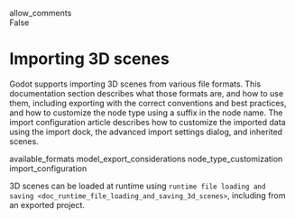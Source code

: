 allow\_comments  
False

# Importing 3D scenes

Godot supports importing 3D scenes from various file formats. This
documentation section describes what those formats are, and how to use
them, including exporting with the correct conventions and best
practices, and how to customize the node type using a suffix in the node
name. The import configuration article describes how to customize the
imported data using the import dock, the advanced import settings
dialog, and inherited scenes.

available\_formats model\_export\_considerations
node\_type\_customization import\_configuration

3D scenes can be loaded at runtime using
`runtime file loading and saving <doc_runtime_file_loading_and_saving_3d_scenes>`,
including from an exported project.
